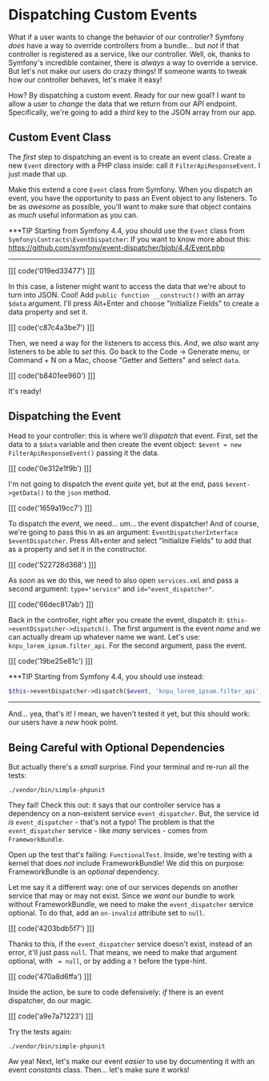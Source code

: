 # Dispatching Custom Events

What if a user wants to change the behavior of our controller? Symfony *does* have
a way to override controllers from a bundle... but *not* if that controller is
registered as a service, like our controller. Well, ok, thanks to Symfony's incredible
container, there is *always* a way to override a service. But let's not make our
users do crazy things! If someone wants to tweak how our controller behaves, let's
make it easy!

How? By dispatching a custom event. Ready for our new goal? I want to allow a
user to *change* the data that we return from our API endpoint. Specifically,
we're going to add a *third* key to the JSON array from our app.

## Custom Event Class

The *first* step to dispatching an event is to create an event class. Create a
new `Event` directory with a PHP class inside: call it `FilterApiResponseEvent`.
I just made that up.

Make this extend a core `Event` class from Symfony. When you dispatch an event,
you have the opportunity to pass an Event object to any listeners. To be as
*awesome* as possible, you'll want to make sure that object contains as *much* useful
information as you can.

***TIP
Starting from Symfony 4.4, you should use the `Event` class from `Symfony\Contracts\EventDispatcher`:
If you want to know more about this: https://github.com/symfony/event-dispatcher/blob/4.4/Event.php
***


[[[ code('019ed33477') ]]]

In this case, a listener might want to access the data that we're about to turn 
into JSON. Cool! Add `public function __construct()` with an array `$data` argument.
I'll press Alt+Enter and choose "Initialize Fields" to create a data property and
set it.

[[[ code('c87c4a3be7') ]]]

Then, we need a way for the listeners to access this. *And*, we *also* want any
listeners to be able to *set* this. Go back to the Code -> Generate menu, or
Command + N on a Mac, choose "Getter and Setters" and select `data`.

[[[ code('b8401ee960') ]]]

It's ready!

## Dispatching the Event

Head to your controller: this is where we'll *dispatch* that event. First, set
the data to a `$data` variable and then create the event object:
`$event = new FilterApiResponseEvent()` passing it the data.

[[[ code('0e312e1f9b') ]]]

I'm not going to dispatch the event *quite* yet, but at the end, pass `$event->getData()`
to the `json` method.

[[[ code('1659a19cc7') ]]]

To dispatch the event, we need... um... the event dispatcher! And of course, we're
going to pass this in as an argument: `EventDispatcherInterface $eventDispatcher`.
Press Alt+enter and select "Initialize Fields" to add that as a property and set
it in the constructor.

[[[ code('522728d368') ]]]

As *soon* as we do this, we need to also open `services.xml` and pass a second
argument: `type="service"` and `id="event_dispatcher"`.

[[[ code('66dec817ab') ]]]

Back in the controller, right after you create the event, dispatch it:
`$this->eventDispatcher->dispatch()`. The first argument is the event *name* and
we can actually dream up whatever name we want. Let's use:
`knpu_lorem_ipsum.filter_api`. For the second argument, pass the event.

[[[ code('19be25e81c') ]]]

***TIP
Starting from Symfony 4.4, you should use instead:
```php
$this->eventDispatcher->dispatch($event, 'knpu_lorem_ipsum.filter_api');
```
***

And... yea, that's it! I mean, we haven't tested it yet, but this should work: our
users have a *new* hook point.

## Being Careful with Optional Dependencies

But actually there's a *small* surprise. Find your terminal and re-run all the tests:

```terminal-silent
./vendor/bin/simple-phpunit
```

They fail! Check this out: it says that our controller service has a dependency
on a non-existent service `event_dispatcher`. But, the service id *is*
`event_dispatcher` - that's not a typo! The problem is that the `event_dispatcher`
service - like *many* services - comes from `FrameworkBundle`.

Open up the test that's failing: `FunctionalTest`. Inside, we're testing with a
kernel that does *not* include FrameworkBundle! We did this on purpose: FrameworkBundle
is an *optional* dependency.

Let me say it a different way: one of our services depends on another service that
may or may not exist. Since we *want* our bundle to work without FrameworkBundle,
we need to make the `event_dispatcher` service optional. To do that, add an `on-invalid`
attribute set to `null`.

[[[ code('4203bdb5f7') ]]]

Thanks to this, if the `event_dispatcher` service doesn't exist, instead of an error,
it'll just pass `null`. That means, we need to make that argument optional, with
` = null`, or by adding a `?` before the type-hint.

[[[ code('470a8d6ffa') ]]]

Inside the action, be sure to code defensively: *if* there is an event dispatcher,
do our magic.

[[[ code('a9e7a71223') ]]]

Try the tests again:

```terminal-silent
./vendor/bin/simple-phpunit
```

Aw yea! Next, let's make our event *easier* to use by documenting it with an event
*constants* class. Then... let's make sure it works!
